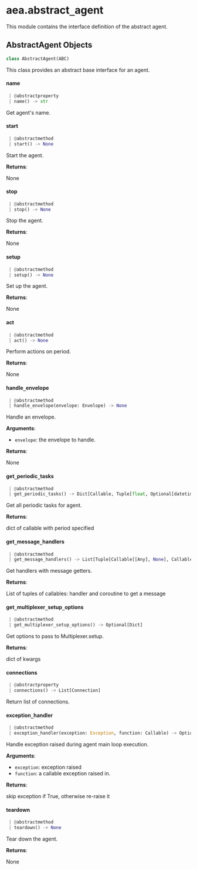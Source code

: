 <a name="aea.abstract_agent"></a>
# aea.abstract`_`agent

This module contains the interface definition of the abstract agent.

<a name="aea.abstract_agent.AbstractAgent"></a>
## AbstractAgent Objects

```python
class AbstractAgent(ABC)
```

This class provides an abstract base  interface for an agent.

<a name="aea.abstract_agent.AbstractAgent.name"></a>
#### name

```python
 | @abstractproperty
 | name() -> str
```

Get agent's name.

<a name="aea.abstract_agent.AbstractAgent.start"></a>
#### start

```python
 | @abstractmethod
 | start() -> None
```

Start the agent.

**Returns**:

None

<a name="aea.abstract_agent.AbstractAgent.stop"></a>
#### stop

```python
 | @abstractmethod
 | stop() -> None
```

Stop the agent.

**Returns**:

None

<a name="aea.abstract_agent.AbstractAgent.setup"></a>
#### setup

```python
 | @abstractmethod
 | setup() -> None
```

Set up the agent.

**Returns**:

None

<a name="aea.abstract_agent.AbstractAgent.act"></a>
#### act

```python
 | @abstractmethod
 | act() -> None
```

Perform actions on period.

**Returns**:

None

<a name="aea.abstract_agent.AbstractAgent.handle_envelope"></a>
#### handle`_`envelope

```python
 | @abstractmethod
 | handle_envelope(envelope: Envelope) -> None
```

Handle an envelope.

**Arguments**:

- `envelope`: the envelope to handle.

**Returns**:

None

<a name="aea.abstract_agent.AbstractAgent.get_periodic_tasks"></a>
#### get`_`periodic`_`tasks

```python
 | @abstractmethod
 | get_periodic_tasks() -> Dict[Callable, Tuple[float, Optional[datetime.datetime]]]
```

Get all periodic tasks for agent.

**Returns**:

dict of callable with period specified

<a name="aea.abstract_agent.AbstractAgent.get_message_handlers"></a>
#### get`_`message`_`handlers

```python
 | @abstractmethod
 | get_message_handlers() -> List[Tuple[Callable[[Any], None], Callable]]
```

Get handlers with message getters.

**Returns**:

List of tuples of callables: handler and coroutine to get a message

<a name="aea.abstract_agent.AbstractAgent.get_multiplexer_setup_options"></a>
#### get`_`multiplexer`_`setup`_`options

```python
 | @abstractmethod
 | get_multiplexer_setup_options() -> Optional[Dict]
```

Get options to pass to Multiplexer.setup.

**Returns**:

dict of kwargs

<a name="aea.abstract_agent.AbstractAgent.connections"></a>
#### connections

```python
 | @abstractproperty
 | connections() -> List[Connection]
```

Return list of connections.

<a name="aea.abstract_agent.AbstractAgent.exception_handler"></a>
#### exception`_`handler

```python
 | @abstractmethod
 | exception_handler(exception: Exception, function: Callable) -> Optional[bool]
```

Handle exception raised during agent main loop execution.

**Arguments**:

- `exception`: exception raised
- `function`: a callable exception raised in.

**Returns**:

skip exception if True, otherwise re-raise it

<a name="aea.abstract_agent.AbstractAgent.teardown"></a>
#### teardown

```python
 | @abstractmethod
 | teardown() -> None
```

Tear down the agent.

**Returns**:

None


